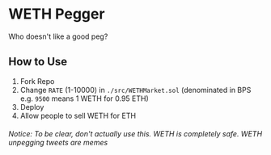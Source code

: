 # WETH Pegger
Who doesn't like a good peg?

## How to Use
1. Fork Repo
2. Change `RATE` (1-10000) in `./src/WETHMarket.sol` (denominated in BPS e.g. `9500` means 1 WETH for 0.95 ETH)
3. Deploy
4. Allow people to sell WETH for ETH


###### Notice: To be clear, don't actually use this. WETH is completely safe. WETH unpegging tweets are memes

